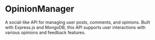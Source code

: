 # OpinionManager
A social-like API for managing user posts, comments, and opinions. Built with Express.js and MongoDB, this API supports user interactions with various opinions and feedback features.
